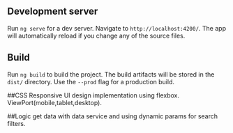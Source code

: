## Development server

Run `ng serve` for a dev server. Navigate to `http://localhost:4200/`. The app will automatically reload if you change any of the source files.

## Build

Run `ng build` to build the project. The build artifacts will be stored in the `dist/` directory. Use the `--prod` flag for a production build.

##CSS
Responsive UI design implementation using flexbox. ViewPort(mobile,tablet,desktop).

##Logic
get data with data service and using dynamic params for search filters.
